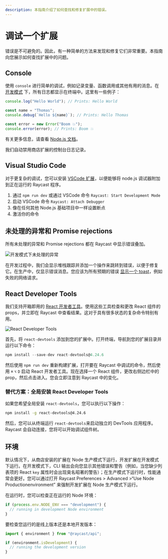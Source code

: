 ```yaml
---
description: 本指南介绍了如何查找和修复扩展中的错误。
---
```


# 调试一个扩展

错误是不可避免的。因此，有一种简单的方法来发现和修复它们非常重要。本指南向您展示如何查找扩展中的问题。

## Console

使用 `console` 进行简单的调试，例如记录变量、函数调用或其他有用的消息。在 [开发模式](https://developers.raycast.com/information/tools/cli#development) 下，所有日志都显示在终端中。这里有一些例子：

```typescript
console.log("Hello World"); // Prints: Hello World

const name = "Thomas";
console.debug(`Hello ${name}`); // Prints: Hello Thomas

const error = new Error("Boom 💥");
console.error(error); // Prints: Boom 💥
```

有关更多信息，请查看 [Node.js 文档](https://nodejs.org/dist/latest-v16.x/docs/api/console.html)。

我们自动禁用商店扩展的控制台日志记录。

## Visual Studio Code

对于更复杂的调试，您可以安装 [VSCode 扩展](https://marketplace.visualstudio.com/items?itemName=tonka3000.raycast)，以便能够将 node.js 调试器附加到正在运行的 Raycast 程序。

1. 通过 `npm run dev` 或通过 VSCode 命令 `Raycast: Start Development Mode`
2. 启动 VSCode 命令 `Raycast: Attach Debugger`
3. 像在任何其他 Node.js 基础项目中一样设置断点
4. 激活你的命令

## 未处理的异常和 Promise rejections

所有未处理的异常和 Promise rejections 都在 Raycast 中显示错误叠加。

![开发模式下未处理的异常](../.gitbook/assets/basics-unhandled-exception.png)

在开发过程中，我们会显示堆栈跟踪并添加一个操作来跳转到错误，以便于修复它。在生产中，仅显示错误消息。您应该为所有预期的错误 [显示一个 toast](https://developers.raycast.com/api-reference/feedback/toast#showtoast)，例如失败的网络请求。

## React Developer Tools

我们支持开箱即用的 [React 开发者工具](https://github.com/facebook/react/tree/main/packages/react-devtools)。使用这些工具检查和更改 React 组件的 props，并立即在 Raycast 中查看结果。这对于具有很多状态的复杂命令特别有用。

![React Developer Tools](../.gitbook/assets/basics-react-developer-tools.png)

首先，将 `react-devtools` 添加到您的扩展中。打开终端，导航到您的扩展目录并运行以下命令：

```typescript
npm install --save-dev react-devtools@4.24.6
```

然后使用 `npm run dev` 重新构建扩展，打开要在 Raycast 中调试的命令，然后使用 `⌘` `⌥` `D` 启动 React 开发者工具。现在选择一个 React 组件，更改右侧边栏中的 prop，然后点击进入。您会立即注意到 Raycast 中的变化。

### 替代方案：全局安装 React Developer Tools

如果您希望全局安装 `react-devtools`，您可以执行以下操作：

```bash
npm install -g react-devtools@4.24.6
```

然后，您可以从终端运行 `react-devtools`来启动独立的 DevTools 应用程序。 Raycast 会自动连接，您将可以开始调试组件树。

## 环境

默认情况下，从商店安装的扩展在 Node 生产模式下运行，开发扩展在开发模式下运行。在开发模式下，CLI 输出会向您显示其他错误和警告（例如，当您缺少列表项的 React  `key` 属性时会出现臭名昭著的警告）；在生产模式下运行时，性能通常会更好。您可以通过打开 Raycast Preferences > Advanced >“Use Node Productionenvironment” 来强制开发扩展在 Node 生产模式下运行。

在运行时，您可以检查正在运行的 Node 环境：

```typescript
if (process.env.NODE_ENV === "development") {
  // running in development Node environment
}
```

要检查您运行的是线上版本还是本地开发版本：

```typescript
import { environment } from "@raycast/api";

if (environment.isDevelopment) {
  // running the development version
}
```
